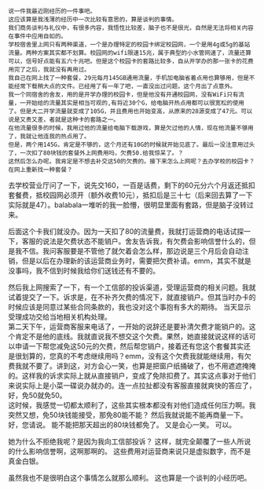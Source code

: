 	说一件我最近刚经历的一件事吧。  
	这应该算是我浅薄的经历中一次比较有意思的，算是谈判的事情。  
	我们商务谈判与礼仪中，有很多内容，我悟性比较差，脑子也不是很光，自然是无法将相关内容在事件中应用自如的。
	学校宿舍里上网只有两种渠道，一个是办理特定的校园卡绑定校园网，一个是用4g或5g的基站流量。两种方案其实都不划算。校园网的wifi限速15兆，属于典型的小水管网速了，流量还算可以，信号好点能有五六十兆吧。但是这个校园卡的套路比较多，自从开学办的那一张卡的花费用完了之后，我就没有再用过。
	我自己在网上找了一种套餐，29元每月145GB通用流量，手机加电脑省着点用也算够用，但是不能经常下载稍大点的文件。已经用了有一年了吧，一直没出过问题，这个月出了点意外。
	我一个同宿舍的舍友，用的是开学办理的校园卡，但是他没有开通校园网，没有WiFi只有流量，一开始给的流量其实是相当可观的,有将近30个G，给电脑开热点用都可以很宽松的使用了。但是大二开学流量就变成了105G，并且费用也开始变高，从原来的28源变成了47元。可以说是又贵又差，者就是这种卡的套路之一。
	在他流量很多的时候，我用过他的流量给电脑下载游戏，算是欠过他的人情，现在他流量不够用了，我就让他连我的热点用了。  
	但是，两个用145G，肯定是不够的，这个月还有10G的时候就开始见底了。最后一没注意用过头了，一次扣了80块钱的套餐外上网费用吗，欠费50.给我惊呆了。？
	这然后怎么办呢。我肯定是不想去补交这50的欠费的。接下来怎么上网呢？去办学校的校园卡？在网上重新找一种套餐？

去学校营业厅问了一下，说先交160，一百是话费，剩下的60元分六个月返还抵扣套餐费，抵校园网必须开（额外收费10元），抵扣后是三十七（后来回去算了一下实际就是47）。balabala一堆听的我一脸懵，很明显里面有套路，但是脑子没转过来。

后面这个卡我们就没办。因为一天扣了80的流量费，我就打运营商的电话试探一下，客服的说法是欠费状态不能销户。舍友告诉我，有欠费会影响信誉什么的，但是我不信。我问客服要是不管他了就欠着会怎么样，那边说是三个月后会自动注销，但是以后在办理新的该运营商业务时，需要把欠费补请。emm，其实不就是没事吗，我不信到时候我给你们送钱还有不要的。

然后我上网搜索了一下，有一个工信部的投诉渠道，受理运营商的相关问题。我就试着提交了一下。诉求是，在不补齐欠费的情况下，就直接销户。但其当时办卡的时候应该是同意过某些合同条款的，我也没对这个事抱有多大的期待。
当天显示受理成功交给当地相关机构处理。  
第二天下午，运营商客服来电话了，一开始的说辞还是要补清欠费才能销户的。这个肯定不是他的底线。我就直说我不想交这个欠费。果然，她直接就说这样的话可以申请一下帮您减免这50元的欠费，然后帮您销户，接着还有您这个套餐其实还是很划算的，您真的不考虑继续用吗？emm，没有这个欠费我就能继续用，有欠费我就不要了。讲到这，对方会心一笑，也算是把窗户纸捅破了，也不用遮遮掩掩的。这样我的诉求实际上就从直接销户，变成了免除扣费了。其实这点事对于他们来说实际上是小菜一碟说办就办的。连一点拉扯都没有客服直接就爽快的答应了，好，免50就免50。  
这时候，我感觉一切都太顺利了，这些其实根本都没有对他们造成任何压力啊。我突然又想，免50块钱能接受，那免80能不能？
然后我就说能不能再商量一下。
好，您请说。
能不能把那天超出的80块钱都免了。
又是会心一笑。
可以。

她为什么不拒绝我呢？是因为我向工信部投诉？
这样，就完全颠覆了一些人所说的什么影响信誉啊，这啊那啊的。
这些费用对运营商来说只是虚拟数字，而不是真金白银。

虽然我也不是很明白这个事情怎么就那么顺利。
这也算是一个谈判的小经历吧。

